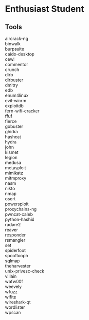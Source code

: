 # Enthusiast Student

## Tools

aircrack-ng \
binwalk \
burpsuite \
caido-desktop \
cewl \
commentor \
crunch \
dirb \
dirbuster \
dmitry \
edb \
enum4linux \
evil-winrm \
exploitdb \
fern-wifi-cracker \
ffuf \
fierce \
gobuster \
ghidra \
hashcat \
hydra \
john \
kismet \
legion \
medusa \
metasploit \
mimikatz \
mitmproxy \
nasm \
nikto \
nmap \
osert \
powersploit \
proxychains-ng \
pwncat-caleb \
python-hashid \
radare2 \
reaver \
responder \
rsmangler \
set \
spiderfoot \
spooftooph \
sqlmap \
theharvester \
unix-privesc-check \
villain \
wafw00f \
weevely \
wfuzz \
wifite \
wireshark-qt \
wordlister \
wpscan
